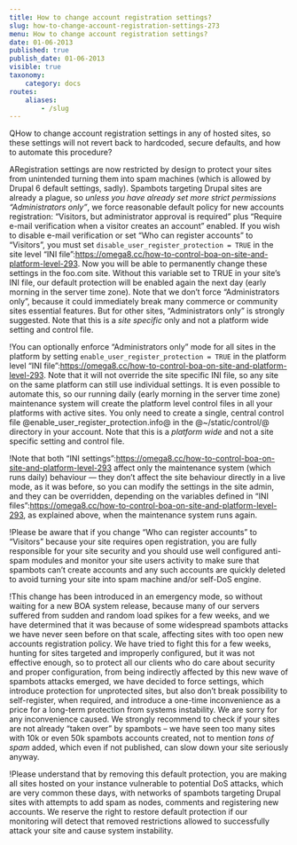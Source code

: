 ```yaml
---
title: How to change account registration settings?
slug: how-to-change-account-registration-settings-273
menu: How to change account registration settings?
date: 01-06-2013
published: true
publish_date: 01-06-2013
visible: true
taxonomy:
    category: docs
routes:
    aliases:
        - /slug
---
```


<a name="registration-q"></a>

QHow to change account registration settings in any of hosted sites, so these settings will not revert back to hardcoded, secure defaults, and how to automate this procedure?

<a name="registration-a"></a>

ARegistration settings are now restricted by design to protect your sites from unintended turning them into spam machines (which is allowed by Drupal 6 default settings, sadly). Spambots targeting Drupal sites are already a plague, so _unless you have already set more strict permissions “Administrators only”_, we force reasonable default policy for new accounts registration: “Visitors, but administrator approval is required” plus “Require e-mail verification when a visitor creates an account” enabled. If you wish to disable e-mail verification or set “Who can register accounts” to “Visitors”, you must set `disable_user_register_protection = TRUE` in the site level “INI file”:https://omega8.cc/how-to-control-boa-on-site-and-platform-level-293. Now you will be able to permanently change these settings in the foo.com site. Without this variable set to TRUE in your site’s INI file, our default protection will be enabled again the next day (early morning in the server time zone). Note that we don’t force “Administrators only”, because it could immediately break many commerce or community sites essential features. But for other sites, “Administrators only” is strongly suggested. Note that this is a _site specific_ only and not a platform wide setting and control file.

<a name="registration-b"></a>

!You can optionally enforce “Administrators only” mode for all sites in the platform by setting `enable_user_register_protection = TRUE` in the platform level “INI file”:https://omega8.cc/how-to-control-boa-on-site-and-platform-level-293. Note that it will not override the site specific INI file, so any site on the same platform can still use individual settings. It is even possible to automate this, so our running daily (early morning in the server time zone) maintenance system will create the platform level control files in all your platforms with active sites. You only need to create a single, central control file @enable_user_register_protection.info@ in the @~/static/control/@ directory in your account. Note that this is a _platform wide_ and not a site specific setting and control file.

<a name="registration-c"></a>

!Note that both “INI settings”:https://omega8.cc/how-to-control-boa-on-site-and-platform-level-293 affect only the maintenance system (which runs daily) behaviour — they don’t affect the site behaviour directly in a live mode, as it was before, so you can modify the settings in the site admin, and they can be overridden, depending on the variables defined in “INI files”:https://omega8.cc/how-to-control-boa-on-site-and-platform-level-293, as explained above, when the maintenance system runs again.

<a name="registration-d"></a>

!Please be aware that if you change “Who can register accounts” to “Visitors” because your site requires open registration, you are fully responsible for your site security and you should use well configured anti-spam modules and monitor your site users activity to make sure that spambots can’t create accounts and any such accounts are quickly deleted to avoid turning your site into spam machine and/or self-DoS engine.

<a name="explanation"></a>

!This change has been introduced in an emergency mode, so without waiting for a new BOA system release, because many of our servers suffered from sudden and random load spikes for a few weeks, and we have determined that it was because of some widespread spambots attacks we have never seen before on that scale, affecting sites with too open new accounts registration policy. We have tried to fight this for a few weeks, hunting for sites targeted and improperly configured, but it was not effective enough, so to protect all our clients who do care about security and proper configuration, from being indirectly affected by this new wave of spambots attacks emerged, we have decided to force settings, which introduce protection for unprotected sites, but also don’t break possibility to self-register, when required, and introduce a one-time inconvenience as a price for a long-term protection from systems instability. We are sorry for any inconvenience caused. We strongly recommend to check if your sites are not already “taken over” by spambots – we have seen too many sites with 10k or even 50k spambots accounts created, not to mention _tons of spam_ added, which even if not published, can slow down your site seriously anyway.

<a name="registration-e"></a>

!Please understand that by removing this default protection, you are making all sites hosted on your instance vulnerable to potential DoS attacks, which are very common these days, with networks of spambots targeting Drupal sites with attempts to add spam as nodes, comments and registering new accounts. We reserve the right to restore default protection if our monitoring will detect that removed restrictions allowed to successfully attack your site and cause system instability.